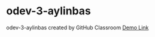 # odev-3-aylinbas
odev-3-aylinbas created by GitHub Classroom
[Demo Link](https://competent-elion-a0fbae.netlify.app)
